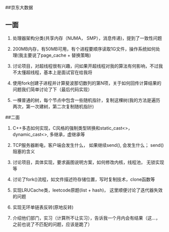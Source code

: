##京东大数据

## 一面

1. 处理器架构分类(共享内存（NUMA， SMP），消息传递)，提到了一致性问题

2. 200MB内存，有50MB可用，有个进程要顺序读取1G文件，操作系统如何处理(我主要说了page_cache + 替换策略)

3. 讨论项目，对超线程很有兴趣，问如果开超线程对我的算法有何影响，不过我不太懂超线程，基本上是面试官在给我将

4. 使用fork创建子进程并计算斐波那切数列的第N项，关于如何回传计算结果的问题我们简单讨论了下（最后代码实现）

5. 一棵普通的树，每个节点中包含一些随机指针，复制这棵树(我的方法是遍历两次，第一次建树，第二次复制随机指针)


##二面

1. C++多态如何实现，C风格的强制类型转换和static_cast<>， dynamic_cast<>, 多继承，虚继承等

2. TCP服务器断电，客户端会发生什么， 如果继续send(), 会发生什么； send()阻塞的含义

3. 讨论项目，具体实现，要求画图说明方案，如何修改内核，线程池， 无锁实现等

4. 讨论了fork()流程，如文件描述符存储位置，写时复制技术，clone函数等

5. 实现LRUCache类，leetcode原题(list + hash)， 这里顺便讨论了迭代器失效的问题

6. 实现无环单链表反转(原地反转)

7. 介绍他们部门，实习（计算所不让实习），告诉我一个月内会有结果（这...，之前也说了不匹配的问题，应该是跪了）
